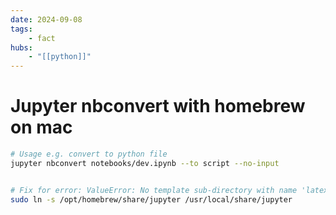 ```yaml
---
date: 2024-09-08
tags:
    - fact
hubs:
    - "[[python]]"
---
```


# Jupyter nbconvert with homebrew on mac


```bash
# Usage e.g. convert to python file
jupyter nbconvert notebooks/dev.ipynb --to script --no-input


# Fix for error: ValueError: No template sub-directory with name 'latex' found in the following paths
sudo ln -s /opt/homebrew/share/jupyter /usr/local/share/jupyter

```
